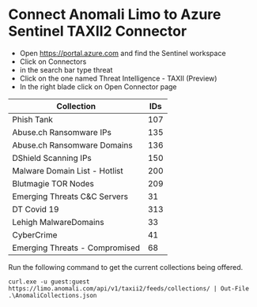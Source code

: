 # Connect Anomali Limo to Azure Sentinel TAXII2 Connector

- Open https://portal.azure.com and find the Sentinel workspace
- Click on Connectors
- in the search bar type threat
- Click on the one named Threat Intelligence - TAXII (Preview)
- In the right blade click on Open Connector page

| Collection | IDs |
|------------|-----|
|Phish Tank | 107 |
|Abuse.ch Ransomware IPs | 135 |
|Abuse.ch Ransomware Domains | 136 |
|DShield Scanning IPs | 150 |
|Malware Domain List - Hotlist | 200 |
|Blutmagie TOR Nodes | 209 |
|Emerging Threats C&C Servers | 31 |
|DT Covid 19 | 313 |
|Lehigh MalwareDomains | 33 |
|CyberCrime | 41 |
|Emerging Threats - Compromised | 68 |

Run the following command to get the current collections being offered.
```Ps
curl.exe -u guest:guest https://limo.anomali.com/api/v1/taxii2/feeds/collections/ | Out-File .\AnomaliCollections.json
```